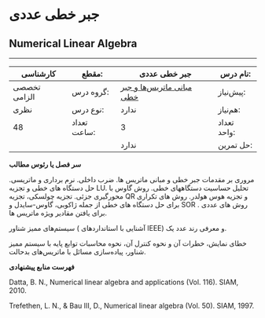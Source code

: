 # جبر خطی عددی
## Numerical Linear Algebra
_______________________________________________________________________________
| کارشناسی     | مقطع:       | جبر خطی عددی                                                                         | نام درس:    |
| ------------ | ----------- | ------------------------------------------------------------------------------------ | ----------- |
| تخصصی الزامی | گروه درس:   | [مبانی ماتریس‌ها و جبر خطی](../mandatory/Foundation-of-Matrix-and-Linear-Algebra.md) | پیش‌نیاز:   |
| نظری         | نوع درس:    | ندارد                                                                                | هم‌نیاز:    |
| 48           | تعداد ساعت: | 3                                                                                    | تعداد واحد: |
|              |             |  ندارد                                                                               | حل تمرین:   |

**سر فصل یا رئوس مطالب**

مروری بر مقدمات جبر خطی و مبانی ماتریس ها. ضرب داخلی. نرم برداری و ماتریسی. حل دستگاه های خطی و تجزیه LU. تحلیل حساسیت دستگاههای خطی. روش گاوس با محورگیری جزئی. تجزیه چولسکی، تجزیه QR و تجزیه هوس هولدر. روش های تکراری برای حل دستگاه های خطی از جمله ژاکوبی، گاوس-سایدل و SOR . روش های عددی برای یافتن مقادیر ویژه ماتریس ها.

سیستم‌های ممیز شناور ( آشنایی با استانداردهای IEEE) و معرفی رند عدد یک.

خطای نمایش، خطرات آن و نحوه کنترل آن، نحوه محاسبات توابع پایه با سیستم ممیز شناور، پیاده‌سازی مسائل با ماتریس‌های بدحالت.

**فهرست منابع پیشنهادی**

Datta, B. N., Numerical linear algebra and applications (Vol. 116). SIAM, 2010.

Trefethen, L. N., & Bau III, D., Numerical linear algebra (Vol. 50). SIAM, 1997.
